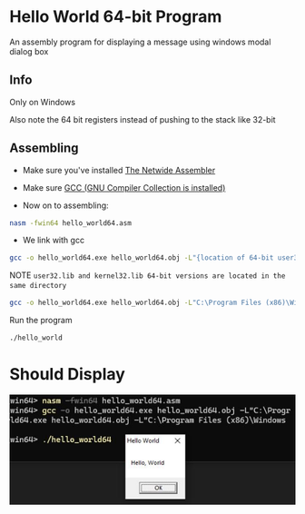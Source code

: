 # Hello World 64-bit Program
An assembly program for displaying a message using windows modal dialog box

## Info

Only on Windows

Also note the 64 bit registers instead of pushing to the stack like 32-bit

## Assembling

* Make sure you've installed [The Netwide Assembler](https://www.nasm.us)
* Make sure [GCC (GNU Compiler Collection is installed)](https://gcc.gnu.org) 

* Now on to assembling:

```bash
nasm -fwin64 hello_world64.asm
```

* We link with gcc 

```bash
gcc -o hello_world64.exe hello_world64.obj -L"{location of 64-bit user32.lib & kernel32.lib}" -luser32 -lkernel32 --entry=main
```

NOTE `user32.lib and kernel32.lib 64-bit versions are located in the same directory`

```bash
gcc -o hello_world64.exe hello_world64.obj -L"C:\Program Files (x86)\Windows Kits\10\Lib\10.0.22621.0\um\x64" -luser32 -lkernel32 --entry=main
```


Run the program

```bash
./hello_world
```

# Should Display
![Image](/src/hello_world/hello_world_messagebox_gcc/win64/images/hello_world64gcc.JPG "Hello World")